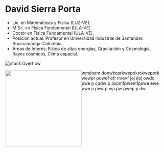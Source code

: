 # David Sierra Porta

- Lic. en Matemáticas y Física (LUZ-VE). 
- M.Sc. en Física Fundamental (ULA-VE). 
- Doctor en Física Fundamental (ULA-VE).
- Posición actual: Profesor en Universidad Industrial de Santander. Bucaramanga-Colombia.
- Áreas de Interés: Física de altas energías, Gravitación y Cosmología, Rayos cósmicos, Clima espacial.

![stack Overflow](http://lmsotfy.com/so.png)

<img src="https://mk0jobadderjftub56m0.kinstacdn.com/wp-content/uploads/stackoverflow.com-300.jpg" style="float:left" width="250" > wmdoem doewkoprkwepokrokwepork wewpr powef efr mrevf jej doj owdc pwe  p cpdw  p  pvpmfpwemfpowe ewe pwe  p pew   p wp pw pwep   p  dw  

